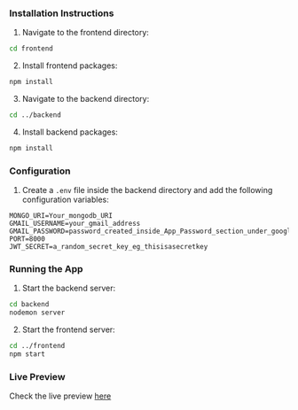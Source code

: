 ### Installation Instructions

1. Navigate to the frontend directory:
```bash
cd frontend
```
2. Install frontend packages:
```bash
npm install
```
3. Navigate to the backend directory:
```bash
cd ../backend
```
4. Install backend packages:
```bash
npm install
```

### Configuration

1. Create a `.env` file inside the backend directory and add the following configuration variables:

```
MONGO_URI=Your_mongodb_URI
GMAIL_USERNAME=your_gmail_address 
GMAIL_PASSWORD=password_created_inside_App_Password_section_under_google_accounts_setting
PORT=8000
JWT_SECRET=a_random_secret_key_eg_thisisasecretkey
```

### Running the App

1. Start the backend server:
```bash
cd backend
nodemon server
```

2. Start the frontend server:
```bash
cd ../frontend
npm start
```

### Live Preview

Check the live preview [here](https://taskkk-managerrr.netlify.app/)

